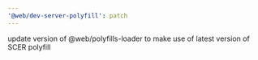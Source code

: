 ```yaml
---
'@web/dev-server-polyfill': patch
---
```


update version of @web/polyfills-loader to make use of latest version of SCER polyfill
